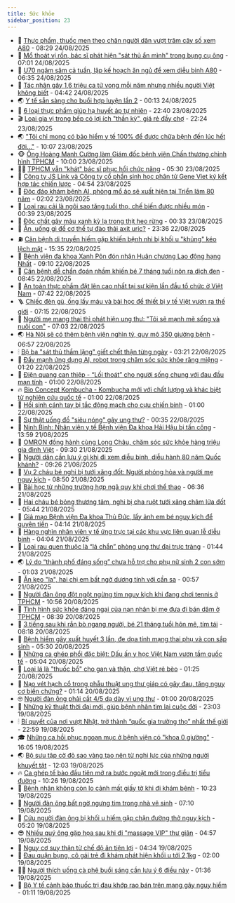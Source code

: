 ```yaml
---
title: Sức khỏe
sidebar_position: 23
---
```


<!-- dantri-suc-khoe:START -->
- 🤔 [Thực phẩm, thuốc men theo chân người dân vượt trăm cây số xem A80](https://dantri.com.vn/suc-khoe/thuc-pham-thuoc-men-theo-chan-nguoi-dan-vuot-tram-cay-so-xem-a80-20250824135549533.htm) - 08:29 24/08/2025
- 🚦 [Mổ thoát vị rốn, bác sĩ phát hiện &quot;sát thủ ẩn mình&quot; trong bụng cụ ông](https://dantri.com.vn/suc-khoe/mo-thoat-vi-ron-bac-si-phat-hien-sat-thu-an-minh-trong-bung-cu-ong-20250824093007987.htm) - 07:01 24/08/2025
- 🤖 [U70 ngậm sâm cả tuần, lập kế hoạch ăn ngủ để xem diễu binh A80](https://dantri.com.vn/suc-khoe/u70-ngam-sam-ca-tuan-lap-ke-hoach-an-ngu-de-xem-dieu-binh-a80-20250824132203169.htm) - 06:35 24/08/2025
- 🐻 [Tác nhân gây 1,6 triệu ca tử vong mỗi năm nhưng nhiều người Việt không biết](https://dantri.com.vn/suc-khoe/tac-nhan-gay-16-trieu-ca-tu-vong-moi-nam-nhung-nhieu-nguoi-viet-khong-biet-20250824110143531.htm) - 04:42 24/08/2025
- 🌏 [Y tế sẵn sàng cho buổi hợp luyện lần 2](https://dantri.com.vn/suc-khoe/y-te-san-sang-cho-buoi-hop-luyen-lan-2-20250824064740775.htm) - 00:13 24/08/2025
- 👺 [6 loại thực phẩm giúp hạ huyết áp tự nhiên](https://dantri.com.vn/suc-khoe/6-loai-thuc-pham-giup-ha-huyet-ap-tu-nhien-20250823204143797.htm) - 22:40 23/08/2025
- 🎬 [Loại gia vị trong bếp có lợi ích &quot;thần kỳ&quot;, giá rẻ đầy chợ](https://dantri.com.vn/suc-khoe/loai-gia-vi-trong-bep-co-loi-ich-than-ky-gia-re-day-cho-20250823235020783.htm) - 22:24 23/08/2025
- 🌏 [&quot;Tôi chỉ mong có bảo hiểm y tế 100% để được chữa bệnh đến lúc hết đời...&quot;](https://dantri.com.vn/suc-khoe/toi-chi-mong-co-bao-hiem-y-te-100-de-duoc-chua-benh-den-luc-het-doi-20250823130306128.htm) - 10:07 23/08/2025
- 🐵 [Ông Hoàng Mạnh Cường làm Giám đốc bệnh viện Chấn thương chỉnh hình TPHCM](https://dantri.com.vn/suc-khoe/ong-hoang-manh-cuong-lam-giam-doc-benh-vien-chan-thuong-chinh-hinh-tphcm-20250823133435072.htm) - 10:00 23/08/2025
- 👨‍🏫 [TPHCM vẫn &quot;khát&quot; bác sĩ phục hồi chức năng](https://dantri.com.vn/suc-khoe/tphcm-van-khat-bac-si-phuc-hoi-chuc-nang-20250823100646133.htm) - 05:30 23/08/2025
- 🤗 [Công ty JS Link và Công ty cổ phần sinh học phân tử Gene Viet ký kết hợp tác chiến lược](https://dantri.com.vn/suc-khoe/cong-ty-js-link-va-cong-ty-co-phan-sinh-hoc-phan-tu-gene-viet-ky-ket-hop-tac-chien-luoc-20250823114141722.htm) - 04:54 23/08/2025
- 🫶 [Độc đáo khám bệnh AI, phòng mổ ảo sẽ xuất hiện tại Triển lãm 80 năm](https://dantri.com.vn/suc-khoe/doc-dao-kham-benh-ai-phong-mo-ao-se-xuat-hien-tai-trien-lam-80-nam-20250823082037195.htm) - 02:02 23/08/2025
- 🙉 [Loại rau cải là ngôi sao tăng tuổi thọ, chế biến được nhiều món](https://dantri.com.vn/suc-khoe/loai-rau-cai-la-ngoi-sao-tang-tuoi-tho-che-bien-duoc-nhieu-mon-20250821091659979.htm) - 00:39 23/08/2025
- 🦅 [Độc chất gây màu xanh kỳ lạ trong thịt heo rừng](https://dantri.com.vn/suc-khoe/doc-chat-gay-mau-xanh-ky-la-trong-thit-heo-rung-20250821152020703.htm) - 00:33 23/08/2025
- 🐘 [Ăn, uống gì để cơ thể tự đào thải axit uric?](https://dantri.com.vn/suc-khoe/an-uong-gi-de-co-the-tu-dao-thai-axit-uric-20250822083922145.htm) - 23:36 22/08/2025
- ⛽️ [Căn bệnh di truyền hiếm gặp khiến bệnh nhi bị khối u &quot;khủng&quot; kéo lệch mặt](https://dantri.com.vn/suc-khoe/can-benh-di-truyen-hiem-gap-khien-benh-nhi-bi-khoi-u-khung-keo-lech-mat-20250822223447256.htm) - 15:35 22/08/2025
- 🤡 [Bệnh viện đa khoa Xanh Pôn đón nhận Huân chương Lao động hạng Nhất](https://dantri.com.vn/suc-khoe/benh-vien-da-khoa-xanh-pon-don-nhan-huan-chuong-lao-dong-hang-nhat-20250822132305796.htm) - 09:10 22/08/2025
- 💼 [Căn bệnh dễ chẩn đoán nhầm khiến bé 7 tháng tuổi nôn ra dịch đen](https://dantri.com.vn/suc-khoe/can-benh-de-chan-doan-nham-khien-be-7-thang-tuoi-non-ra-dich-den-20250822154059672.htm) - 08:45 22/08/2025
- 🤔 [An toàn thực phẩm đặt lên cao nhất tại sự kiện lần đầu tổ chức ở Việt Nam](https://dantri.com.vn/suc-khoe/an-toan-thuc-pham-dat-len-cao-nhat-tai-su-kien-lan-dau-to-chuc-o-viet-nam-20250822102915176.htm) - 07:42 22/08/2025
- 🪜 [Chiếc đèn gù, ống lấy máu và bài học để thiết bị y tế Việt vươn ra thế giới](https://dantri.com.vn/suc-khoe/chiec-den-gu-ong-lay-mau-va-bai-hoc-de-thiet-bi-y-te-viet-vuon-ra-the-gioi-20250821145701272.htm) - 07:15 22/08/2025
- 📝 [Người mẹ mang thai thì phát hiện ung thư: &quot;Tôi sẽ mạnh mẽ sống và nuôi con&quot;](https://dantri.com.vn/suc-khoe/nguoi-me-mang-thai-thi-phat-hien-ung-thu-toi-se-manh-me-song-va-nuoi-con-20250822133837228.htm) - 07:03 22/08/2025
- 🌏 [Hà Nội sẽ có thêm bệnh viện nghìn tỷ, quy mô 350 giường bệnh](https://dantri.com.vn/suc-khoe/ha-noi-se-co-them-benh-vien-nghin-ty-quy-mo-350-giuong-benh-20250822124547831.htm) - 06:57 22/08/2025
- 🕯 [Bộ ba &quot;sát thủ thầm lặng&quot; giết chết thận từng ngày](https://dantri.com.vn/suc-khoe/bo-ba-sat-thu-tham-lang-giet-chet-than-tung-ngay-20250822093432267.htm) - 03:21 22/08/2025
- 🦍 [Đẩy mạnh ứng dụng AI, robot trong chăm sóc sức khỏe răng miệng](https://dantri.com.vn/suc-khoe/day-manh-ung-dung-ai-robot-trong-cham-soc-suc-khoe-rang-mieng-20250821181239128.htm) - 01:20 22/08/2025
- 🌈 [Điện quang can thiệp - “Lối thoát” cho người sống chung với đau đầu mạn tính](https://dantri.com.vn/suc-khoe/dien-quang-can-thiep-loi-thoat-cho-nguoi-song-chung-voi-dau-dau-man-tinh-20250822003959692.htm) - 01:00 22/08/2025
- 🔥 [Bio Concept Kombucha - Kombucha mới với chất lượng và khác biệt từ nghiên cứu quốc tế](https://dantri.com.vn/suc-khoe/bio-concept-kombucha-kombucha-moi-voi-chat-luong-va-khac-biet-tu-nghien-cuu-quoc-te-20250822001706034.htm) - 01:00 22/08/2025
- 🌊 [Hồi sinh cánh tay bị tắc động mạch cho cựu chiến binh](https://dantri.com.vn/suc-khoe/hoi-sinh-canh-tay-bi-tac-dong-mach-cho-cuu-chien-binh-20250819195638592.htm) - 01:00 22/08/2025
- 🚦 [Sự thật uống đồ &quot;siêu nóng&quot; gây ung thư?](https://dantri.com.vn/suc-khoe/su-that-uong-do-sieu-nong-gay-ung-thu-20250822011156587.htm) - 00:35 22/08/2025
- 🤖 [Ninh Bình: Nhân viên y tế Bệnh viện Đa khoa Hải Hậu bị tấn công](https://dantri.com.vn/suc-khoe/ninh-binh-nhan-vien-y-te-benh-vien-da-khoa-hai-hau-bi-tan-cong-20250821175135558.htm) - 13:59 21/08/2025
- 🤡 [OMRON đồng hành cùng Long Châu, chăm sóc sức khỏe hàng triệu gia đình Việt](https://dantri.com.vn/suc-khoe/omron-dong-hanh-cung-long-chau-cham-soc-suc-khoe-hang-trieu-gia-dinh-viet-20250821155241661.htm) - 09:30 21/08/2025
- 💂 [Người dân cần lưu ý gì khi đi xem diễu binh, diễu hành 80 năm Quốc khánh?](https://dantri.com.vn/suc-khoe/nguoi-dan-can-luu-y-gi-khi-di-xem-dieu-binh-dieu-hanh-80-nam-quoc-khanh-20250821161858588.htm) - 09:26 21/08/2025
- 🦄 [Vụ 2 cháu bé nghi bị tưới xăng đốt: Người phóng hỏa và người mẹ nguy kịch](https://dantri.com.vn/suc-khoe/vu-2-chau-be-nghi-bi-tuoi-xang-dot-nguoi-phong-hoa-va-nguoi-me-nguy-kich-20250821140715864.htm) - 08:50 21/08/2025
- 🧠 [Bài học từ những trường hợp ngã quỵ khi chơi thể thao](https://dantri.com.vn/suc-khoe/bai-hoc-tu-nhung-truong-hop-nga-quy-khi-choi-the-thao-20250821111453762.htm) - 06:36 21/08/2025
- 🤖 [Hai cháu bé bỏng thương tâm, nghi bị cha ruột tưới xăng châm lửa đốt](https://dantri.com.vn/suc-khoe/hai-chau-be-bong-thuong-tam-nghi-bi-cha-ruot-tuoi-xang-cham-lua-dot-20250821113928877.htm) - 05:44 21/08/2025
- 💼 [Giả mạo Bệnh viện Đa khoa Thủ Đức, lấy ảnh em bé nguy kịch để quyên tiền](https://dantri.com.vn/suc-khoe/gia-mao-benh-vien-da-khoa-thu-duc-lay-anh-em-be-nguy-kich-de-quyen-tien-20250821110754251.htm) - 04:14 21/08/2025
- 🧰 [Hàng nghìn nhân viên y tế ứng trực tại các khu vực liên quan lễ diễu binh](https://dantri.com.vn/suc-khoe/hang-nghin-nhan-vien-y-te-ung-truc-tai-cac-khu-vuc-lien-quan-le-dieu-binh-20250821105210164.htm) - 04:04 21/08/2025
- 🎉 [Loại rau quen thuộc là “lá chắn” phòng ung thư đại trực tràng](https://dantri.com.vn/suc-khoe/loai-rau-quen-thuoc-la-la-chan-phong-ung-thu-dai-truc-trang-20250821083521847.htm) - 01:44 21/08/2025
- 🌏 [Lý do “thành phố đáng sống” chưa hỗ trợ cho phụ nữ sinh 2 con sớm](https://dantri.com.vn/suc-khoe/ly-do-thanh-pho-dang-song-chua-ho-tro-cho-phu-nu-sinh-2-con-som-20250820163012295.htm) - 01:03 21/08/2025
- 📝 [Ăn kẹo &quot;lạ&quot;, hai chị em bất ngờ dương tính với cần sa](https://dantri.com.vn/suc-khoe/an-keo-la-hai-chi-em-bat-ngo-duong-tinh-voi-can-sa-20250820192938722.htm) - 00:57 21/08/2025
- 🧠 [Người đàn ông đột ngột ngừng tim nguy kịch khi đang chơi tennis ở TPHCM](https://dantri.com.vn/suc-khoe/nguoi-dan-ong-dot-ngot-ngung-tim-nguy-kich-khi-dang-choi-tennis-o-tphcm-20250820173657026.htm) - 10:56 20/08/2025
- 🚀 [Tình hình sức khỏe đáng ngại của nạn nhân bị mẹ đưa đi bán dâm ở TPHCM](https://dantri.com.vn/suc-khoe/tinh-hinh-suc-khoe-dang-ngai-cua-nan-nhan-bi-me-dua-di-ban-dam-o-tphcm-20250820152813296.htm) - 08:39 20/08/2025
- 💯 [3 tiếng sau khi rắn bò ngang người, bé 21 tháng tuổi hôn mê, tím tái](https://dantri.com.vn/suc-khoe/3-tieng-sau-khi-ran-bo-ngang-nguoi-be-21-thang-tuoi-hon-me-tim-tai-20250820151552420.htm) - 08:18 20/08/2025
- 🫶 [Bệnh hiểm gây xuất huyết 3 lần, đe dọa tính mạng thai phụ và con sắp sinh](https://dantri.com.vn/suc-khoe/benh-hiem-gay-xuat-huyet-3-lan-de-doa-tinh-mang-thai-phu-va-con-sap-sinh-20250820105805812.htm) - 05:30 20/08/2025
- 👹 [Những ca ghép phổi đặc biệt: Dấu ấn y học Việt Nam vươn tầm quốc tế](https://dantri.com.vn/suc-khoe/nhung-ca-ghep-phoi-dac-biet-dau-an-y-hoc-viet-nam-vuon-tam-quoc-te-20250819165401518.htm) - 05:04 20/08/2025
- 🤩 [Loại lá là &quot;thuốc bổ&quot; cho gan và thận, chợ Việt rẻ bèo](https://dantri.com.vn/suc-khoe/loai-la-la-thuoc-bo-cho-gan-va-than-cho-viet-re-beo-20250820074050821.htm) - 01:25 20/08/2025
- 🌊 [Nạo vét hạch cổ trong phẫu thuật ung thư giáp có gây đau, tăng nguy cơ biến chứng?](https://dantri.com.vn/suc-khoe/nao-vet-hach-co-trong-phau-thuat-ung-thu-giap-co-gay-dau-tang-nguy-co-bien-chung-20250815140835336.htm) - 01:14 20/08/2025
- 🤓 [Người đàn ông phải cắt 4/5 dạ dày vì ung thư](https://dantri.com.vn/suc-khoe/nguoi-dan-ong-phai-cat-45-da-day-vi-ung-thu-20250819222549172.htm) - 01:00 20/08/2025
- 🌝 [Những kỹ thuật thời đại mới, giúp bệnh nhân tìm lại cuộc đời](https://dantri.com.vn/suc-khoe/nhung-ky-thuat-thoi-dai-moi-giup-benh-nhan-tim-lai-cuoc-doi-20250819221323064.htm) - 23:03 19/08/2025
- 🕯 [Bí quyết của nơi vượt Nhật, trở thành “quốc gia trường thọ” nhất thế giới](https://dantri.com.vn/suc-khoe/bi-quyet-cua-noi-vuot-nhat-tro-thanh-quoc-gia-truong-tho-nhat-the-gioi-20250819083048155.htm) - 22:59 19/08/2025
- 🎓 [Những ca hồi phục ngoạn mục ở bệnh viện có &quot;khoa 0 giường&quot;](https://dantri.com.vn/suc-khoe/nhung-ca-hoi-phuc-ngoan-muc-o-benh-vien-co-khoa-0-giuong-20250819173229854.htm) - 16:05 19/08/2025
- 🌏 [Bộ sưu tập cờ đỏ sao vàng tạo nên từ nghị lực của những người khuyết tật](https://dantri.com.vn/suc-khoe/bo-suu-tap-co-do-sao-vang-tao-nen-tu-nghi-luc-cua-nhung-nguoi-khuyet-tat-20250816105332573.htm) - 12:03 19/08/2025
- 🔥 [Ca ghép tế bào đầu tiên mở ra bước ngoặt mới trong điều trị tiểu đường](https://dantri.com.vn/suc-khoe/ca-ghep-te-bao-dau-tien-mo-ra-buoc-ngoat-moi-trong-dieu-tri-tieu-duong-20250819170426435.htm) - 10:26 19/08/2025
- 📝 [Bệnh nhân không còn lo cảnh mất giấy tờ khi đi khám bệnh](https://dantri.com.vn/suc-khoe/benh-nhan-khong-con-lo-canh-mat-giay-to-khi-di-kham-benh-20250819172307882.htm) - 10:23 19/08/2025
- 🧠 [Người đàn ông bất ngờ ngưng tim trong nhà vệ sinh](https://dantri.com.vn/suc-khoe/nguoi-dan-ong-bat-ngo-ngung-tim-trong-nha-ve-sinh-20250819123203351.htm) - 07:10 19/08/2025
- 🦅 [Cứu người đàn ông bị khối u hiếm gặp chặn đường thở nguy kịch](https://dantri.com.vn/suc-khoe/cuu-nguoi-dan-ong-bi-khoi-u-hiem-gap-chan-duong-tho-nguy-kich-20250819115120782.htm) - 05:20 19/08/2025
- 😎 [Nhiều quý ông gặp họa sau khi đi &quot;massage VIP&quot; thư giãn](https://dantri.com.vn/suc-khoe/nhieu-quy-ong-gap-hoa-sau-khi-di-massage-vip-thu-gian-20250819003729732.htm) - 04:57 19/08/2025
- 🎉 [Nguy cơ suy thận từ chế độ ăn tiện lợi](https://dantri.com.vn/suc-khoe/nguy-co-suy-than-tu-che-do-an-tien-loi-20250819104122080.htm) - 04:34 19/08/2025
- 🫣 [Đau quặn bụng, cô gái trẻ đi khám phát hiện khối u tới 2,1kg](https://dantri.com.vn/suc-khoe/dau-quan-bung-co-gai-tre-di-kham-phat-hien-khoi-u-toi-21kg-20250818215251259.htm) - 02:00 19/08/2025
- 🧑‍🏫 [Người thích uống cà phê buổi sáng cần lưu ý 6 điều này](https://dantri.com.vn/khoa-hoc/nguoi-thich-uong-ca-phe-buoi-sang-can-luu-y-6-dieu-nay-20250819074915036.htm) - 01:36 19/08/2025
- 🥷 [Bộ Y tế cảnh báo thuốc trị đau khớp rao bán trên mạng gây nguy hiểm](https://dantri.com.vn/suc-khoe/bo-y-te-canh-bao-thuoc-tri-dau-khop-rao-ban-tren-mang-gay-nguy-hiem-20250819075314279.htm) - 01:11 19/08/2025<!-- dantri-suc-khoe:END -->
